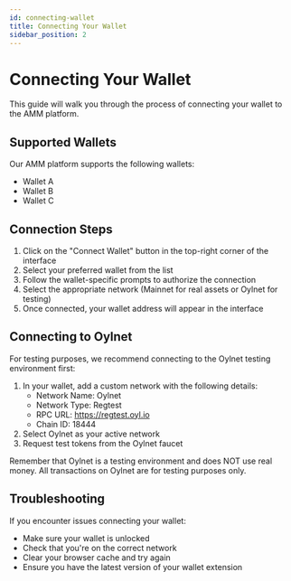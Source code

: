 ```yaml
---
id: connecting-wallet
title: Connecting Your Wallet
sidebar_position: 2
---
```


# Connecting Your Wallet

This guide will walk you through the process of connecting your wallet to the AMM platform.

## Supported Wallets

Our AMM platform supports the following wallets:

- Wallet A
- Wallet B
- Wallet C

## Connection Steps

1. Click on the "Connect Wallet" button in the top-right corner of the interface
2. Select your preferred wallet from the list
3. Follow the wallet-specific prompts to authorize the connection
4. Select the appropriate network (Mainnet for real assets or Oylnet for testing)
5. Once connected, your wallet address will appear in the interface

## Connecting to Oylnet

For testing purposes, we recommend connecting to the Oylnet testing environment first:

1. In your wallet, add a custom network with the following details:
   - Network Name: Oylnet
   - Network Type: Regtest
   - RPC URL: https://regtest.oyl.io
   - Chain ID: 18444
2. Select Oylnet as your active network
3. Request test tokens from the Oylnet faucet

Remember that Oylnet is a testing environment and does NOT use real money. All transactions on Oylnet are for testing purposes only.

## Troubleshooting

If you encounter issues connecting your wallet:

- Make sure your wallet is unlocked
- Check that you're on the correct network
- Clear your browser cache and try again
- Ensure you have the latest version of your wallet extension
